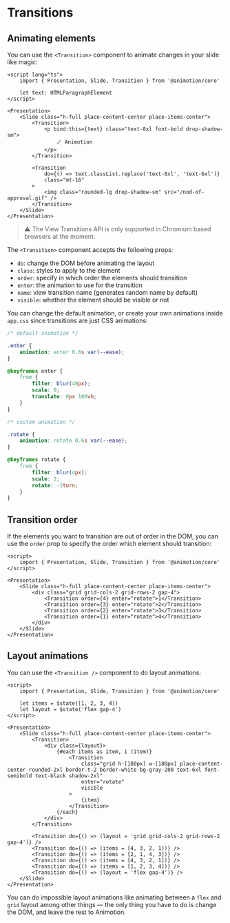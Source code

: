 <script lang="ts">
	import Transition from './transition.svelte'
	import TransitionOrder from './order.svelte'
	import LayoutAnimation from './layout.svelte'
</script>

# Transitions

## Animating elements

You can use the `<Transition>` component to animate changes in your slide like magic:

<Transition />

```svelte
<script lang="ts">
	import { Presentation, Slide, Transition } from '@animotion/core'

	let text: HTMLParagraphElement
</script>

<Presentation>
	<Slide class="h-full place-content-center place-items-center">
		<Transition>
			<p bind:this={text} class="text-8xl font-bold drop-shadow-sm">
				🪄 Animotion
			</p>
		</Transition>

		<Transition
			do={() => text.classList.replace('text-8xl', 'text-6xl')}
			class="mt-16"
		>
			<img class="rounded-lg drop-shadow-sm" src="/nod-of-approval.gif" />
		</Transition>
	</Slide>
</Presentation>
```

> ⚠️ The View Transitions API is only supported in Chromium based browsers at the moment. 

The `<Transition>` component accepts the following props:

- `do`: change the DOM before animating the layout
- `class`: styles to apply to the element
- `order`: specify in which order the elements should transition
- `enter`: the animation to use for the transition
- `name`: view transition name (generates random name by default)
- `visible`: whether the element should be visible or not

You can change the default animation, or create your own animations inside `app.css` since transitions are just CSS animations:

```css
/* default animation */

.enter {
	animation: enter 0.6s var(--ease);
}

@keyframes enter {
	from {
		filter: blur(40px);
		scale: 0;
		translate: 0px 100vh;
	}
}

/* custom animation */

.rotate {
	animation: rotate 0.6s var(--ease);
}

@keyframes rotate {
	from {
		filter: blur(4px);
		scale: 2;
		rotate: -1turn;
	}
}
```

## Transition order

If the elements you want to transition are out of order in the DOM, you can use the `order` prop to specify the order which element should transition:

<TransitionOrder />

```svelte
<script>
	import { Presentation, Slide, Transition } from '@animotion/core'
</script>

<Presentation>
	<Slide class="h-full place-content-center place-items-center">
		<div class="grid grid-cols-2 grid-rows-2 gap-4">
			<Transition order={4} enter="rotate">1</Transition>
			<Transition order={3} enter="rotate">2</Transition>
			<Transition order={2} enter="rotate">3</Transition>
			<Transition order={1} enter="rotate">4</Transition>
		</div>
	</Slide>
</Presentation>
```

## Layout animations

You can use the `<Transition />` component to do layout animations:

<LayoutAnimation />

```svelte
<script>
	import { Presentation, Slide, Transition } from '@animotion/core'

	let items = $state([1, 2, 3, 4])
	let layout = $state('flex gap-4')
</script>

<Presentation>
	<Slide class="h-full place-content-center place-items-center">
		<Transition>
			<div class={layout}>
				{#each items as item, i (item)}
					<Transition
						class="grid h-[180px] w-[180px] place-content-center rounded-2xl border-t-2 border-white bg-gray-200 text-6xl font-semibold text-black shadow-2xl"
						enter="rotate"
						visible
					>
						{item}
					</Transition>
				{/each}
			</div>
		</Transition>

		<Transition do={() => (layout = 'grid grid-cols-2 grid-rows-2 gap-4')} />
		<Transition do={() => (items = [4, 3, 2, 1])} />
		<Transition do={() => (items = [2, 1, 4, 3])} />
		<Transition do={() => (items = [4, 3, 2, 1])} />
		<Transition do={() => (items = [1, 2, 3, 4])} />
		<Transition do={() => (layout = 'flex gap-4')} />
	</Slide>
</Presentation>
```

You can do impossible layout animations like animating between a `flex` and `grid` layout among other things — the only thing you have to do is change the DOM, and leave the rest to Animotion.